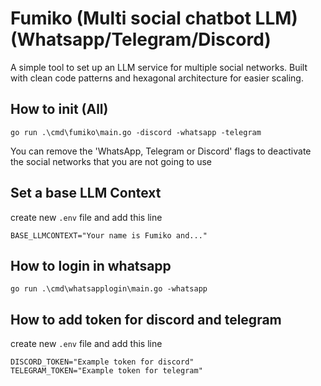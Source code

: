 # Fumiko (Multi social chatbot LLM) (Whatsapp/Telegram/Discord) 

A simple tool to set up an LLM service for multiple social networks.
Built with clean code patterns and hexagonal architecture for easier scaling.


## How to init (All)

`go run .\cmd\fumiko\main.go -discord -whatsapp -telegram`

You can remove the 'WhatsApp, Telegram or Discord' flags to deactivate the social networks that you are not going to use


## Set a base LLM Context
create new `.env` file and add this line
```env
BASE_LLMCONTEXT="Your name is Fumiko and..."
```


## How to login in whatsapp
`go run .\cmd\whatsapplogin\main.go -whatsapp`

## How to add token for discord and telegram
create new `.env` file and add this line
```env
DISCORD_TOKEN="Example token for discord"
TELEGRAM_TOKEN="Example token for telegram"
```
